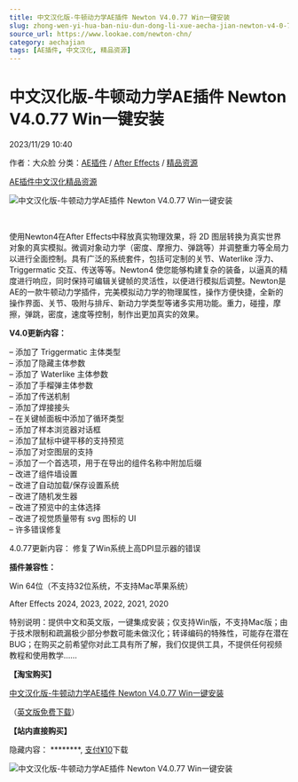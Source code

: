 ```yaml
---
title: 中文汉化版-牛顿动力学AE插件 Newton V4.0.77 Win一键安装
slug: zhong-wen-yi-hua-ban-niu-dun-dong-li-xue-aecha-jian-newton-v4-0-77-winyi-jian-an-zhuang
source_url: https://www.lookae.com/newton-chn/
category: aechajian
tags: [AE插件, 中文汉化, 精品资源]
---
```

# 中文汉化版-牛顿动力学AE插件 Newton V4.0.77 Win一键安装

2023/11/29 10:40

作者：大众脸
分类：[AE插件](https://www.lookae.com/after-effects/aechajian/) / [After Effects](https://www.lookae.com/after-effects/) / [精品资源](https://www.lookae.com/fufei/)

[AE插件](https://www.lookae.com/tag/ae%e6%8f%92%e4%bb%b6/)[中文汉化](https://www.lookae.com/tag/%e4%b8%ad%e6%96%87%e6%b1%89%e5%8c%96/)[精品资源](https://www.lookae.com/tag/%e7%b2%be%e5%93%81%e8%b5%84%e6%ba%90/)

![中文汉化版-牛顿动力学AE插件 Newton V4.0.77 Win一键安装](https://www.lookae.com/wp-content/uploads/2023/07/Newton-CN-.jpg "中文汉化版-牛顿动力学AE插件 Newton V4.0.77 Win一键安装-LookAE.com")

[﻿﻿﻿](https://cloud.video.taobao.com/play/u/null/p/1/e/6/t/1/438833219112.mp4)

使用Newton4在After Effects中释放真实物理效果，将 2D 图层转换为真实世界对象的真实模拟。微调对象动力学（密度、摩擦力、弹跳等）并调整重力等全局力以进行全面控制。具有广泛的系统套件，包括可定制的关节、Waterlike 浮力、Triggermatic 交互、传送等等。Newton4 使您能够构建复杂的装备，以逼真的精度进行响应，同时保持可编辑关键帧的灵活性，以便进行模拟后调整。Newton是AE的一款牛顿动力学插件，完美模拟动力学的物理属性，操作方便快捷，全新的操作界面、关节、吸附与排斥、新动力学类型等诸多实用功能。重力，碰撞，摩擦，弹跳，密度，速度等控制，制作出更加真实的效果。

**V4.0更新内容：**

– 添加了 Triggermatic 主体类型  
– 添加了隐藏主体参数  
– 添加了 Waterlike 主体参数  
– 添加了手榴弹主体参数  
– 添加了传送机制  
– 添加了焊接接头  
– 在关键帧面板中添加了循环类型  
– 添加了样本浏览器对话框  
– 添加了鼠标中键平移的支持预览  
– 添加了对空图层的支持  
– 添加了一个首选项，用于在导出的组件名称中附加后缀  
– 改进了组件墙设置  
– 改进了自动加载/保存设置系统  
– 改进了随机发生器  
– 改进了预览中的主体选择  
– 改进了视觉质量带有 svg 图标的 UI  
– 许多错误修复

4.0.77更新内容： 修复了Win系统上高DPI显示器的错误

**插件兼容性：**

Win 64位（不支持32位系统，不支持Mac苹果系统）

After Effects 2024, 2023, 2022, 2021, 2020

特别说明：提供中文和英文版，一键集成安装；仅支持Win版，不支持Mac版；由于技术限制和疏漏极少部分参数可能未做汉化；转译编码的特殊性，可能存在潜在BUG；在购买之前希望你对此工具有所了解，我们仅提供工具，不提供任何视频教程和使用教学……

**【淘宝购买】**

[中文汉化版-牛顿动力学AE插件 Newton V4.0.77 Win一键安装](https://item.taobao.com/item.htm?ft=t&id=726954152619)

（[英文版免费下载](https://www.lookae.com/newton-v4/)）

**【站内直接购买】**

隐藏内容：
\*\*\*\*\*\*\*\*,
[支付¥10](https://www.lookae.com/wp-login.php?redirect_to=https%3A%2F%2Fwww.lookae.com%2Fnewton-chn%2F)下载

![中文汉化版-牛顿动力学AE插件 Newton V4.0.77 Win一键安装](https://img.alicdn.com/imgextra/i3/705956171/O1CN01rMT1ja1vSN1R2xu8S_!!705956171.jpg "中文汉化版-牛顿动力学AE插件 Newton V4.0.77 Win一键安装-LookAE.com")
